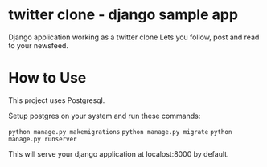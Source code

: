 # twitter clone - django sample app

Django application working as a twitter clone
Lets you follow, post and read to your newsfeed.

# How to Use
This project uses Postgresql.

Setup postgres on your system and run these commands:

`python manage.py makemigrations`
`python manage.py migrate`
`python manage.py runserver`

This will serve your django application at localost:8000 by default.